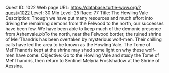 Quest ID: 1022
Web page URL: https://database.turtle-wow.org/?quest=1022
Level: 30
Min Level: 25
Race: 77
Title: The Howling Vale
Description: Though we have put many resources and much effort into driving the remaining demons from the Felwood to the north, our successes have been few. We have been able to keep much of the demonic presence from Ashenvale.$b$bTo the north, near the Felwood border, the ruined shrine of Mel'Thandris has been overtaken by mysterious wolf-men. Their chilling calls have led the area to be known as the Howling Vale. The Tome of Mel'Thandris kept at the shrine may shed some light on why these wolf-men have come.
Objective: Go to the Howling Vale and study the Tome of Mel'Thandris, then return to Sentinel Melyria Frostshadow at the Shrine of Aessina.
